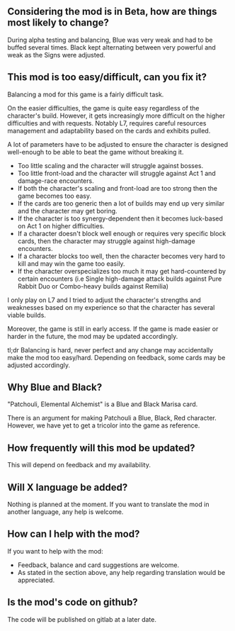 ## Considering the mod is in Beta, how are things most likely to change?

During alpha testing and balancing, Blue was very weak and had to be buffed several times. Black kept alternating between very powerful and weak as the Signs were adjusted.

## This mod is too easy/difficult, can you fix it?

Balancing a mod for this game is a fairly difficult task.

On the easier difficulties, the game is quite easy regardless of the character's build. However, it gets increasingly more difficult on the higher difficulties and with requests. Notably L7, requires careful resources management and adaptability based on the cards and exhibits pulled. 

A lot of parameters have to be adjusted to ensure the character is designed well-enough to be able to beat the game without breaking it.
* Too little scaling and the character will struggle against bosses. 
* Too little front-load and the character will struggle against Act 1 and damage-race encounters. 
* If both the character's scaling and front-load are too strong then the game becomes too easy.
* If the cards are too generic then a lot of builds may end up very similar and the character may get boring.
* If the character is too synergy-dependent then it becomes luck-based on Act 1 on higher difficulties.
* If a character doesn't block well enough or requires very specific block cards, then the character may struggle against high-damage encounters.
* If a character blocks too well, then the character becomes very hard to kill and may win the game too easily. 
* If the character overspecializes too much it may get hard-countered by certain encounters (i.e Single high-damage attack builds against Pure Rabbit Duo or Combo-heavy builds against Remilia)

I only play on L7 and I tried to adjust the character's strengths and weaknesses based on my experience so that the character has several viable builds. 

Moreover, the game is still in early access. If the game is made easier or harder in the future, the mod may be updated accordingly.

tl;dr Balancing is hard, never perfect and any change may accidentally make the mod too easy/hard. Depending on feedback, some cards may be adjusted accordingly. 

## Why Blue and Black?

"Patchouli, Elemental Alchemist" is a Blue and Black Marisa card.

There is an argument for making Patchouli a Blue, Black, Red character. However, we have yet to get a tricolor into the game as reference.

## How frequently will this mod be updated?

This will depend on feedback and my availability.

## Will X language be added?

Nothing is planned at the moment. If you want to translate the mod in another language, any help is welcome. 

## How can I help with the mod?

If you want to help with the mod:
* Feedback, balance and card suggestions are welcome.
* As stated in the section above, any help regarding translation would be appreciated.

## Is the mod's code on github?

The code will be published on gitlab at a later date.